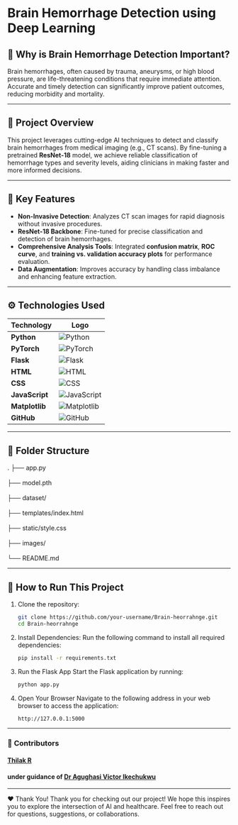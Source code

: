 # Brain Hemorrhage Detection using Deep Learning

## 🧠 **Why is Brain Hemorrhage Detection Important?**
Brain hemorrhages, often caused by trauma, aneurysms, or high blood pressure, are life-threatening conditions that require immediate attention. Accurate and timely detection can significantly improve patient outcomes, reducing morbidity and mortality.

---

## 🚀 **Project Overview**
This project leverages cutting-edge AI techniques to detect and classify brain hemorrhages from medical imaging (e.g., CT scans). By fine-tuning a pretrained **ResNet-18** model, we achieve reliable classification of hemorrhage types and severity levels, aiding clinicians in making faster and more informed decisions.

---

## 🌟 **Key Features**
- **Non-Invasive Detection**: Analyzes CT scan images for rapid diagnosis without invasive procedures.
- **ResNet-18 Backbone**: Fine-tuned for precise classification and detection of brain hemorrhages.
- **Comprehensive Analysis Tools**: Integrated **confusion matrix**, **ROC curve**, and **training vs. validation accuracy plots** for performance evaluation.
- **Data Augmentation**: Improves accuracy by handling class imbalance and enhancing feature extraction.

---



## ⚙️ **Technologies Used**

| **Technology**       | **Logo**                                                                                  |
|-----------------------|-------------------------------------------------------------------------------------------|
| **Python**           | ![Python](https://img.shields.io/badge/Python-3776AB?style=for-the-badge&logo=python&logoColor=white) |
| **PyTorch**          | ![PyTorch](https://img.shields.io/badge/PyTorch-EE4C2C?style=for-the-badge&logo=pytorch&logoColor=white) |
| **Flask**            | ![Flask](https://img.shields.io/badge/Flask-000000?style=for-the-badge&logo=flask&logoColor=white) |
| **HTML**             | ![HTML](https://img.shields.io/badge/HTML5-E34F26?style=for-the-badge&logo=html5&logoColor=white) |
| **CSS**              | ![CSS](https://img.shields.io/badge/CSS3-1572B6?style=for-the-badge&logo=css3&logoColor=white) |
| **JavaScript**       | ![JavaScript](https://img.shields.io/badge/JavaScript-F7DF1E?style=for-the-badge&logo=javascript&logoColor=black) |
| **Matplotlib**       | ![Matplotlib](https://img.shields.io/badge/Matplotlib-11557C?style=for-the-badge&logo=python&logoColor=white) |
| **GitHub**           | ![GitHub](https://img.shields.io/badge/GitHub-181717?style=for-the-badge&logo=github&logoColor=white) |

---

## 📂 **Folder Structure**

.
├── app.py    <br>           
├── model.pth      <br>       
├── dataset/    <br>           
├── templates/index.html    <br>       
├── static/style.css      <br>         
├── images/      <br>          
└── README.md    <br>         

---

## 🚀 **How to Run This Project**
1. Clone the repository:
   ```bash
   git clone https://github.com/your-username/Brain-heorrahnge.git
   cd Brain-heorrahnge

2. Install Dependencies: 
Run the following command to install all required dependencies:
   ```bash 
   pip install -r requirements.txt

3. Run the Flask App
Start the Flask application by running:
   ```bash
   python app.py

4. Open Your Browser
Navigate to the following address in your web browser to access the application:
   ```bash
   http://127.0.0.1:5000

   
---

### 🙌 **Contributors**
#### [Thilak R](https://github.com/thilak-r) <br>
#### under guidance of [Dr Agughasi Victor Ikechukwu](https://github.com/Victor-Ikechukwu) <br>
---

❤️ Thank You!
Thank you for checking out our project! We hope this inspires you to explore the intersection of AI and healthcare. Feel free to reach out for questions, suggestions, or collaborations.

<br><br>
